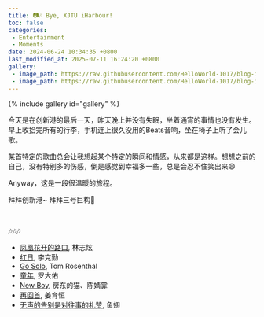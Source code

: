 ```yaml
---
title: 📷🎶 Bye, XJTU iHarbour!
toc: false
categories:
 - Entertainment
 - Moments
date: 2024-06-24 10:34:35 +0800
last_modified_at: 2025-07-11 16:24:20 +0800
gallery:
 - image_path: https://raw.githubusercontent.com/HelloWorld-1017/blog-images-1/main/imgs/202507111623354.jpg
 - image_path: https://raw.githubusercontent.com/HelloWorld-1017/blog-images-1/main/imgs/202507111623860.jpg
---
```


{% include gallery id="gallery" %}

今天是在创新港的最后一天，昨天晚上并没有失眠，坐着通宵的事情也没有发生。早上收拾完所有的行李，手机连上很久没用的Beats音响，坐在椅子上听了会儿歌。

某首特定的歌曲总会让我想起某个特定的瞬间和情感，从来都是这样。想想之前的自己，没有特别多的伤感，倒是感觉到幸福多一些，总是会忍不住笑出来😄

Anyway，这是一段很温暖的旅程。

拜拜创新港\~ 拜拜三号巨构👋

<br>

🎶🎶🎶

- [凤凰花开的路口](https://www.youtube.com/watch?v=2eQf4LIPkII), 林志炫
- [红日](https://www.youtube.com/watch?v=CvmlXN8Im3s), 李克勤
- [Go Solo](https://www.youtube.com/watch?v=VePaI3jX4Sk), Tom Rosenthal
- [童年](https://www.youtube.com/watch?v=534LRELoxJs), 罗大佑
- [New Boy](https://www.youtube.com/watch?v=e51JUlvjUEI), 房东的猫、陈婧霏
- [再回首](https://www.youtube.com/watch?v=iktzaPPXX28), 姜育恒
- [无声的告别是对往事的礼赞](https://www.youtube.com/watch?v=ofJw6Ppv5us), 鱼翅
